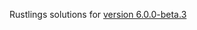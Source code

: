Rustlings solutions for [version 6.0.0-beta.3](https://github.com/rust-lang/rustlings/tree/v6#getting-started)
